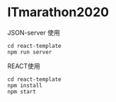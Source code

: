 # ITmarathon2020



JSON-server 使用
```
cd react-template
npm run server
```

REACT使用

```
cd react-template
npm install
npm start
```

